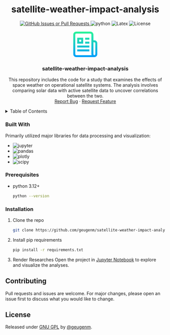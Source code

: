<h1 align="center">satellite-weather-impact-analysis</h1>

<div align="center" style="text-align: center;">
  <div>
    <a href="https://github.com/geugenm/satellite-weather-impact-analysis/issues">
      <img alt="GitHub Issues or Pull Requests" src="https://img.shields.io/github/issues/geugenm/satellite-weather-impact-analysis?style=for-the-badge">
    </a>
    <img src="https://img.shields.io/badge/python-3.12+-green?style=for-the-badge&logo=python&logoColor=yellow" alt="python" />
    <img src="https://img.shields.io/badge/Latex-LuaTeX-green?style=for-the-badge&logo=latex" alt="Latex" />
    <img src="https://img.shields.io/badge/License-GPU--GPL3.0-green?style=for-the-badge" alt="License" />
  </div>
</div>

<!-- badges generated with: https://badgesgenerator.com/>
<!-- PROJECT LOGO -->
<br />
<div align="center">
  <a href="https://github.com/geugenm/satellite-weather-impact-analysis">
    <img src="img/logo.png" alt="Logo" width="80" height="80">
  </a>

  <h3 align="center">satellite-weather-impact-analysis</h3>

  <p align="center">
    This repository includes the code for a study that examines the effects of space weather on operational satellite systems. The analysis involves comparing solar data with active satellite data to uncover correlations between the two.
    <br />
    <a href="https://github.com/geugenm/satellite-weather-impact-analysis/issues/new?labels=bug&template=bug-report---.md">Report Bug</a>
    ·
    <a href="https://github.com/geugenm/satellite-weather-impact-analysis/issues/new?labels=enhancement&template=feature-request---.md">Request Feature</a>
  </p>
</div>

<!-- TABLE OF CONTENTS -->
<details>
  <summary>Table of Contents</summary>
  <ol>
    <li>
      <a href="#about-the-project">About The Project</a>
      <ul>
        <li><a href="#built-with">Built With</a></li>
      </ul>
    </li>
        <li><a href="#prerequisites">Prerequisites</a></li>
        <li><a href="#installation">Installation</a></li>
    <li><a href="#contributing">Contributing</a></li>
    <li><a href="#license">License</a></li>
    <li><a href="#acknowledgments">Acknowledgments</a></li>
  </ol>
</details>

### Built With

Primarily utilized major libraries for data processing and visualization:
* ![jupyter](https://img.shields.io/badge/jupyter-white?style=for-the-badge&logo=jupyter)
* ![pandas](https://img.shields.io/badge/pandas-darkgreen?style=for-the-badge&logo=pandas)
* ![plotly](https://img.shields.io/badge/plotly-darkblue?style=for-the-badge&logo=plotly)
* ![scipy](https://img.shields.io/badge/scipy-darkblue?style=for-the-badge&logo=scipy)

### Prerequisites

* python 3.12+
  ```sh
  python --version
  ```

### Installation

1. Clone the repo
   ```sh
   git clone https://github.com/geugenm/satellite-weather-impact-analysis.git
   ```
2. Install pip requirements
   ```sh
   pip install -r requirements.txt
   ```
3. Render Researches
   Open the project in [Jupyter Notebook]((https://docs.jupyter.org/en/latest/)) to explore and visualize the analyses.

## Contributing

Pull requests and issues are welcome. For major changes, please open an issue
first to discuss what you would like to change.

## License

Released under [GNU GPL](/license) by [@geugenm](https://github.com/geugenm).